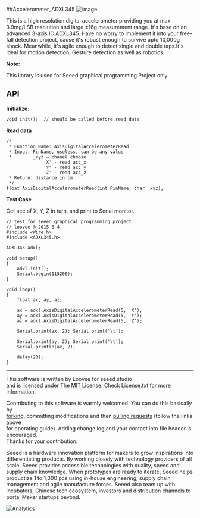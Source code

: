 ##Accelerometer_ADXL345
![image](http://www.seeedstudio.com/wiki/images/1/17/3-axis_Accelerometer_ADXL345.jpg)

This is a high resolution digital accelerometer providing you at max 3.9mg/LSB resolution and large ±16g measurement range. It's base on an advanced 3-axis IC ADXL345. Have no worry to implement it into your free-fall detection project, cause it's robust enough to survive upto 10,000g shock. Meanwhile, it's agile enough to detect single and double taps.It's ideal for motion detection, Gesture detection as well as robotics.

**Note:**

This library is used for Seeed graphical programming Project only.

API 
--
**Initialize:**

	void init();  // should be called before read data 

**Read data**

	/* 
	 * Function Name: AxisDigitalAccelerometerRead 
	 * Input: PinName, useless, can be any value 
	 *        _xyz – chanel choose 
	              'X' - read acc_x 
	              'Y' - read acc_y 
	              'Z' - read acc_z 
	 * Return: distance in cm   
	 */ 
	float AxisDigitalAccelerometerRead(int PinName, char _xyz); 

**Test Case**

Get acc of X, Y, Z in turn, and print to Serial monitor. 

	// test for seeed graphical programming project 
	// loovee @ 2015-8-4 
	#include <Wire.h> 
	#include <ADXL345.h> 
	 
	ADXL345 adxl; 
	 
	void setup() 
	{ 
	    adxl.init(); 
	    Serial.begin(115200); 
	} 
	 
	void loop() 
	{ 
	    float ax, ay, az; 
	     
	    ax = adxl.AxisDigitalAccelerometerRead(5, 'X'); 
	    ay = adxl.AxisDigitalAccelerometerRead(5, 'Y'); 
	    az = adxl.AxisDigitalAccelerometerRead(5, 'Z'); 
	     
	    Serial.print(ax, 2); Serial.print('\t'); 
	 
	    Serial.print(ay, 2); Serial.print('\t'); 
	    Serial.println(az, 2); 
	     
	    delay(20); 
	}



----
This software is written by Loovee for seeed studio<br>
and is licensed under [The MIT License](http://opensource.org/licenses/mit-license.php). Check License.txt for more information.<br>

Contributing to this software is warmly welcomed. You can do this basically by<br>
[forking](https://help.github.com/articles/fork-a-repo), committing modifications and then [pulling requests](https://help.github.com/articles/using-pull-requests) (follow the links above<br>
for operating guide). Adding change log and your contact into file header is encouraged.<br>
Thanks for your contribution.

Seeed is a hardware innovation platform for makers to grow inspirations into differentiating products. By working closely with technology providers of all scale, Seeed provides accessible technologies with quality, speed and supply chain knowledge. When prototypes are ready to iterate, Seeed helps productize 1 to 1,000 pcs using in-house engineering, supply chain management and agile manufacture forces. Seeed also team up with incubators, Chinese tech ecosystem, investors and distribution channels to portal Maker startups beyond.


[1]: http://www.seeedstudio.com/wiki/Grove_-_3-Axis_Digital_Accelerometer(%C2%B116g)


[![Analytics](https://ga-beacon.appspot.com/UA-46589105-3/Accelerometer_ADXL345)](https://github.com/igrigorik/ga-beacon)

